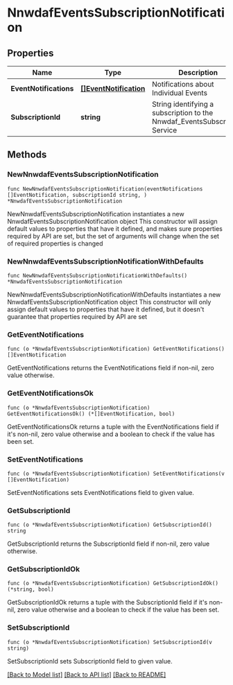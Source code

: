 # NnwdafEventsSubscriptionNotification

## Properties

Name | Type | Description | Notes
------------ | ------------- | ------------- | -------------
**EventNotifications** | [**[]EventNotification**](EventNotification.md) | Notifications about Individual Events | 
**SubscriptionId** | **string** | String identifying a subscription to the Nnwdaf_EventsSubscription Service | 

## Methods

### NewNnwdafEventsSubscriptionNotification

`func NewNnwdafEventsSubscriptionNotification(eventNotifications []EventNotification, subscriptionId string, ) *NnwdafEventsSubscriptionNotification`

NewNnwdafEventsSubscriptionNotification instantiates a new NnwdafEventsSubscriptionNotification object
This constructor will assign default values to properties that have it defined,
and makes sure properties required by API are set, but the set of arguments
will change when the set of required properties is changed

### NewNnwdafEventsSubscriptionNotificationWithDefaults

`func NewNnwdafEventsSubscriptionNotificationWithDefaults() *NnwdafEventsSubscriptionNotification`

NewNnwdafEventsSubscriptionNotificationWithDefaults instantiates a new NnwdafEventsSubscriptionNotification object
This constructor will only assign default values to properties that have it defined,
but it doesn't guarantee that properties required by API are set

### GetEventNotifications

`func (o *NnwdafEventsSubscriptionNotification) GetEventNotifications() []EventNotification`

GetEventNotifications returns the EventNotifications field if non-nil, zero value otherwise.

### GetEventNotificationsOk

`func (o *NnwdafEventsSubscriptionNotification) GetEventNotificationsOk() (*[]EventNotification, bool)`

GetEventNotificationsOk returns a tuple with the EventNotifications field if it's non-nil, zero value otherwise
and a boolean to check if the value has been set.

### SetEventNotifications

`func (o *NnwdafEventsSubscriptionNotification) SetEventNotifications(v []EventNotification)`

SetEventNotifications sets EventNotifications field to given value.


### GetSubscriptionId

`func (o *NnwdafEventsSubscriptionNotification) GetSubscriptionId() string`

GetSubscriptionId returns the SubscriptionId field if non-nil, zero value otherwise.

### GetSubscriptionIdOk

`func (o *NnwdafEventsSubscriptionNotification) GetSubscriptionIdOk() (*string, bool)`

GetSubscriptionIdOk returns a tuple with the SubscriptionId field if it's non-nil, zero value otherwise
and a boolean to check if the value has been set.

### SetSubscriptionId

`func (o *NnwdafEventsSubscriptionNotification) SetSubscriptionId(v string)`

SetSubscriptionId sets SubscriptionId field to given value.



[[Back to Model list]](../README.md#documentation-for-models) [[Back to API list]](../README.md#documentation-for-api-endpoints) [[Back to README]](../README.md)


